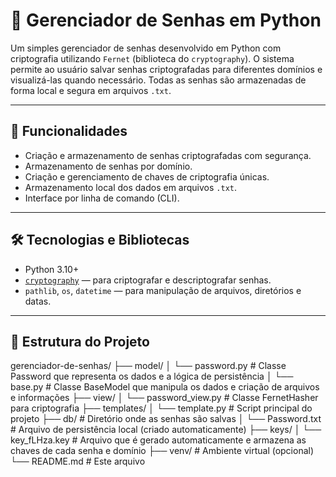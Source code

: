 # 🔐 Gerenciador de Senhas em Python

Um simples gerenciador de senhas desenvolvido em Python com criptografia utilizando `Fernet` (biblioteca do `cryptography`). O sistema permite ao usuário salvar senhas criptografadas para diferentes domínios e visualizá-las quando necessário. Todas as senhas são armazenadas de forma local e segura em arquivos `.txt`.

---

## 📌 Funcionalidades

- Criação e armazenamento de senhas criptografadas com segurança.
- Armazenamento de senhas por domínio.
- Criação e gerenciamento de chaves de criptografia únicas.
- Armazenamento local dos dados em arquivos `.txt`.
- Interface por linha de comando (CLI).

---

## 🛠️ Tecnologias e Bibliotecas

- Python 3.10+
- [`cryptography`](https://cryptography.io/en/latest/) — para criptografar e descriptografar senhas.
- `pathlib`, `os`, `datetime` — para manipulação de arquivos, diretórios e datas.

---

## 🧾 Estrutura do Projeto

gerenciador-de-senhas/
├── model/
│ └── password.py # Classe Password que representa os dados e a lógica de persistência
│ └── base.py # Classe BaseModel que manipula os dados e criação de arquivos e informações
├── view/
│ └── password_view.py # Classe FernetHasher para criptografia
├── templates/
│ └── template.py # Script principal do projeto
├── db/ # Diretório onde as senhas são salvas
│ └── Password.txt # Arquivo de persistência local (criado automaticamente)
├── keys/
│ └── key_fLHza.key # Arquivo que é gerado automaticamente e armazena as chaves de cada senha e domínio
├── venv/ # Ambiente virtual (opcional)
└── README.md # Este arquivo